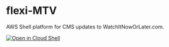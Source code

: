 # flexi-MTV

AWS Shell platform for CMS updates to WatchItNowOrLater.com.

[![Open in Cloud Shell](http://gstatic.com/cloudssh/images/open-btn.svg)](https://newsact.signin.aws.amazon.com/console)

